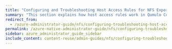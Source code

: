```yaml
---
title: "Configuring and Troubleshooting Host Access Rules for NFS Exports in Qumulo Core"
summary: "This section explains how host access rules work in Qumulo Core and how to configure and troubleshoot them."
redirect_from:
  - /azure-administrator-guide/nfs/configuring-troubleshooting-host-access-rules-nfs-exports.html
permalink: /azure-native-administrator-guide/nfs/configuring-troubleshooting-host-access-rules-nfs-exports.html
sidebar: azure_administrator_guide_sidebar
include_content: content-reuse/admin-guides/nfs/configuring-troubleshooting-host-access-rules-nfs-exports.md
---
```


